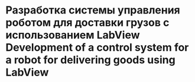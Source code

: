 # Разработка системы управления роботом для доставки грузов с использованием LabView<br/>Development of a control system for a robot for delivering goods using LabView
 
